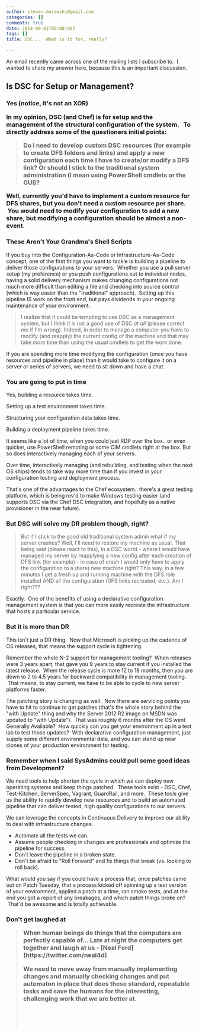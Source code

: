 ```yaml
---
author: steven.murawski@gmail.com
categories: []
comments: true
date: 2014-08-01T00:00:00Z
tags: []
title: DSC...  What is it for, really?

---
```


An email recently came across one of the mailing lists I subscribe to. &nbsp;I wanted to share my answer here, because this is an important discussion.


## Is DSC for Setup or Management?

<h3 dir="ltr">Yes (notice, it's not an XOR)



In my opinion, DSC (and Chef) is for setup and the management of the structural configuration of the system. &nbsp; To directly address some of the questioners initial points:


>Do I need to develop custom DSC resources (for example to create DFS folders and links) and apply a new configuration each time I have to create/or modify a DFS link? Or should I stick to the traditional system administration (I mean using PowerShell cmdlets or the GUI)?



Well, currently you'd have to implement a custom resource for DFS shares, but you don't need a custom resource per share. &nbsp;You would need to modify your configuration to add a new share, but modifying a configuration should be almost a non-event.


### These Aren't Your Grandma's Shell Scripts



If you buy into the Configuration-As-Code or Infrastructure-As-Code concept, one of the first things you want to tackle is building a pipeline to deliver those configurations to your servers. &nbsp;Whether you use a pull server setup (my preference) or you push configurations out to individual nodes, having a solid delivery mechanism makes changing configurations not much more difficult than editing a file and checking into source control (which is way easier than the "traditional" approach). &nbsp;Setting up this pipeline IS work on the front end, but pays dividends in your ongoing maintenance of your environment.


>I realize that it could be tempting to use DSC as a management system, but I think it is not a good use of DSC *at all* (please correct me if I'm wrong). Indeed, in order to manage a computer you have to modify (and reapply) the current config of the machine and that may take *more* time than using the usual cmdlets to get the work done.



If you are spending more time modifying the configuration (once you have resources and pipeline in place) than it would take to configure it on a server or series of servers, we need to sit down and have a chat.&nbsp;


### You are going to put in time



Yes, building a resource takes time. &nbsp;


Setting up a test environment takes time. &nbsp;


Structuring your configuration data takes time. &nbsp;


Building a deployment pipeline takes time.


It seems like a lot of time, when you could just RDP over the box.. or even quicker, use PowerShell remoting or some CIM cmdlets right at the box. But so does interactively managing each of your servers. &nbsp;


Over time, interactively managing (and rebuilding, and testing when the next OS ships) tends to take way more time than if you invest in your configuration testing and deployment process.&nbsp;


That's one of the advantages to the Chef ecosystem.. there's a great testing platform, which is being rev'd to make Windows testing easier (and supports DSC via the Chef DSC integration, and hopefully as a native provisioner in the near future).


### But DSC will solve my DR problem though, right?



>But if I stick to the good old traditional system admin what if my server crashes? Well, I'll need to restore my machine as usual. That being said (please react to this), in a DSC world - where I would have managed my server by reapplying a new config after each creation of DFS link (for example) - in case of crash I would only have to apply the configuration to a (bare) new machine right? This way, in a few minutes I get a fresh up and running machine with the DFS role installed AND all the configuration (DFS links recreated, etc.). Am I right???



Exactly. &nbsp;One of the benefits of using a declarative configuration management system is that you can more easily recreate the infrastructure that hosts a particular service. &nbsp;


### But it is more than DR



This isn't just a DR thing. &nbsp;Now that Microsoft is picking up the cadence of OS releases, that means the support cycle is tightening. &nbsp;


Remember the whole N-2 support for management tooling? &nbsp;When releases were 3 years apart, that gave you 9 years to stay current if you installed the latest release. &nbsp;When the release cycle is more 12 to 18 months, then you are down to 2 to 4.5 years for backward compatibility in management tooling. &nbsp;That means, to stay current, we have to be able to cycle to new server platforms faster. &nbsp;


The patching story is changing as well. &nbsp;Now there are servicing points you have to hit to continue to get patches (that's the whole story behind the "with Update" thing and why the Server 2012 R2 image on MSDN was updated to "with Update"). &nbsp;That was roughly 6 months after the OS went Generally Available? &nbsp;How quickly can you get your environment up in a test lab to test those updates? &nbsp;With declarative configuration management, just supply some different environmental data, and you can stand up near clones of your production environment for testing.


### Remember when I said SysAdmins could pull some good ideas from Development?



We need tools to help shorten the cycle in which we can deploy new operating systems and keep things patched. &nbsp;These tools exist - DSC, Chef, Test-Kitchen, ServerSpec, Vagrant, GuardRail, and more. &nbsp;These tools give us the ability to rapidly develop new resources and to build an automated pipeline that can deliver tested, high quality configurations to our servers.


We can leverage the concepts in Continuous Delivery to improve our ability to deal with infrastructure changes. &nbsp;


*   Automate all the tests we can. &nbsp;
*   Assume people checking in changes are professionals and optimize the pipeline for success. &nbsp;
*   Don't leave the pipeline in a broken state.
*   Don't be afraid to "Roll Forward" and fix things that break (vs. looking to roll back).

What would you say if you could have a process that, once patches came out on Patch Tuesday, that a process kicked off spinning up a test version of your environment, applied a patch at a time, ran smoke tests, and at the end you got a report of any breakages, and which patch things broke on? &nbsp;That'd be awesome and is totally achievable. &nbsp;
<h3 dir="ltr">Don't get laughed at

<blockquote dir="ltr">When human beings do things that the computers are perfectly capable of... Late at night the computers get together and laugh at us - [Neal Ford](https://twitter.com/neal4d)



We need to move away from manually implementing changes and manually checking changes and put automaton in place that does these standard, repeatable tasks and save the humans for the interesting, challenging work that we are better at.


 
<p dir="ltr"> 


